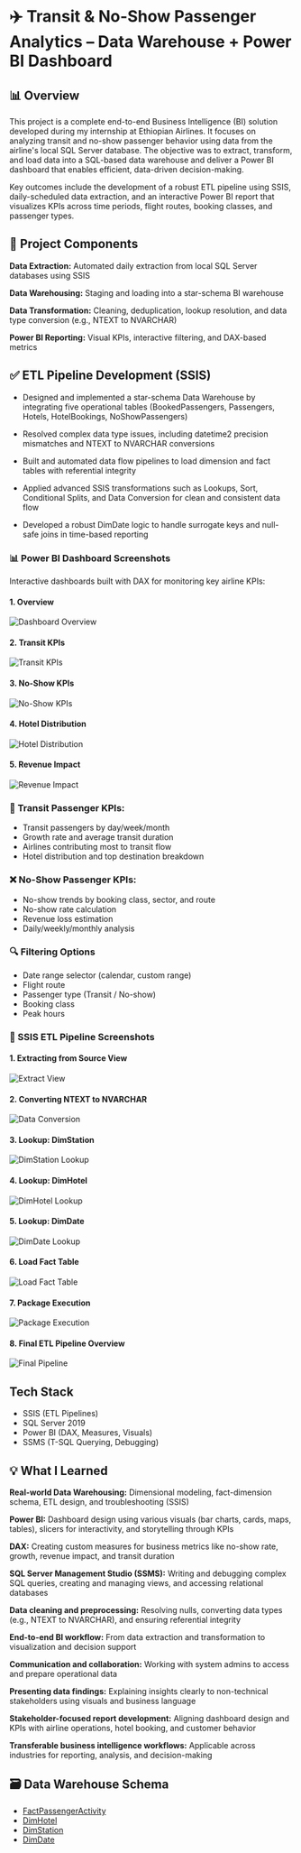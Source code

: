 # ✈️ Transit & No-Show Passenger Analytics – Data Warehouse + Power BI Dashboard


## 📊 Overview
This project is a complete end-to-end Business Intelligence (BI) solution developed during my internship at Ethiopian Airlines. It focuses on analyzing transit and no-show passenger behavior using data from the airline's local SQL Server database. The objective was to extract, transform, and load data into a SQL-based data warehouse and deliver a Power BI dashboard that enables efficient, data-driven decision-making.

Key outcomes include the development of a robust ETL pipeline using SSIS, daily-scheduled data extraction, and an interactive Power BI report that visualizes KPIs across time periods, flight routes, booking classes, and passenger types.

## 🔧 Project Components

**Data Extraction:** Automated daily extraction from local SQL Server databases using SSIS

**Data Warehousing:** Staging and loading into a star-schema BI warehouse

**Data Transformation:** Cleaning, deduplication, lookup resolution, and data type conversion (e.g., NTEXT to NVARCHAR)

**Power BI Reporting:** Visual KPIs, interactive filtering, and DAX-based metrics


## ✅ ETL Pipeline Development (SSIS)

- Designed and implemented a star-schema Data Warehouse by integrating five operational tables (BookedPassengers, Passengers, Hotels, HotelBookings, NoShowPassengers)

- Resolved complex data type issues, including datetime2 precision mismatches and NTEXT to NVARCHAR conversions

- Built and automated data flow pipelines to load dimension and fact tables with referential integrity

- Applied advanced SSIS transformations such as Lookups, Sort, Conditional Splits, and Data Conversion for clean and consistent data flow

- Developed a robust DimDate logic to handle surrogate keys and null-safe joins in time-based reporting



### 📊 Power BI Dashboard Screenshots
Interactive dashboards built with DAX for monitoring key airline KPIs:
#### 1. Overview

![Dashboard Overview](./PowerBI/Dashboard_Overview.png)

#### 2. Transit KPIs
![Transit KPIs](./PowerBI/Dashboard_TransitKPIs.png)

#### 3. No-Show KPIs
![No-Show KPIs](./PowerBI/Dashboard_NoShowKPIs.png)

#### 4. Hotel Distribution
![Hotel Distribution](./PowerBI/Dashboard_HotelDistribution.png)

#### 5. Revenue Impact
![Revenue Impact](./PowerBI/Dashboard_RevenueImpact.png)


### 🧭 Transit Passenger KPIs:
- Transit passengers by day/week/month
- Growth rate and average transit duration
- Airlines contributing most to transit flow
- Hotel distribution and top destination breakdown

### ❌ No-Show Passenger KPIs:
- No-show trends by booking class, sector, and route
- No-show rate calculation
- Revenue loss estimation
- Daily/weekly/monthly analysis

### 🔍 Filtering Options
- Date range selector (calendar, custom range)
- Flight route
- Passenger type (Transit / No-show)
- Booking class
- Peak hours

### 🔁 SSIS ETL Pipeline Screenshots

#### 1. Extracting from Source View
![Extract View](./SSIS_Screenshots/SSIS_01_ExtractView.png)

#### 2. Converting NTEXT to NVARCHAR
![Data Conversion](./SSIS_Screenshots/SSIS_02_DataConversion.png)

#### 3. Lookup: DimStation
![DimStation Lookup](./SSIS_Screenshots/SSIS_03_LookupDimStation.png)

#### 4. Lookup: DimHotel
![DimHotel Lookup](./SSIS_Screenshots/SSIS_04_LookupDimHotel.png)

#### 5. Lookup: DimDate
![DimDate Lookup](./SSIS_Screenshots/SSIS_05_LookupDimDate.png)

#### 6. Load Fact Table
![Load Fact Table](./SSIS_Screenshots/SSIS_07_LoadFactTable.png)

#### 7. Package Execution
![Package Execution](./SSIS_Screenshots/SSIS_08_PackageExecution.png)

#### 8. Final ETL Pipeline Overview
![Final Pipeline](./SSIS_Screenshots/SSIS_09_FinalPipeline.png)

## Tech Stack
- SSIS (ETL Pipelines)
- SQL Server 2019
- Power BI (DAX, Measures, Visuals)
- SSMS (T-SQL Querying, Debugging)

## 💡 What I Learned

 **Real-world Data Warehousing:** Dimensional modeling, fact-dimension schema, ETL design, and troubleshooting (SSIS)

**Power BI:** Dashboard design using various visuals (bar charts, cards, maps, tables), slicers for interactivity, and storytelling through KPIs

**DAX:** Creating custom measures for business metrics like no-show rate, growth, revenue impact, and transit duration

 **SQL Server Management Studio (SSMS):** Writing and debugging complex SQL queries, creating and managing views, and accessing relational databases

**Data cleaning and preprocessing:** Resolving nulls, converting data types (e.g., NTEXT to NVARCHAR), and ensuring referential integrity

 **End-to-end BI workflow:** From data extraction and transformation to visualization and decision support

**Communication and collaboration:** Working with system admins to access and prepare operational data

**Presenting data findings:** Explaining insights clearly to non-technical stakeholders using visuals and business language

 **Stakeholder-focused report development:** Aligning dashboard design and KPIs with airline operations, hotel booking, and customer behavior

**Transferable business intelligence workflows:** Applicable across industries for reporting, analysis, and decision-making


  ## 🗃️ Data Warehouse Schema

- [FactPassengerActivity](./SQL/Create_FactPassengerActivity.sql)
- [DimHotel](./SQL/Create_DimHotel.sql)
- [DimStation](./SQL/Create_DimStation.sql)
- [DimDate](./SQL/Create_DimDate.sql)

